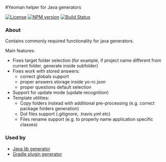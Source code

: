 #Yeoman helper for Java generators

[![License](http://img.shields.io/badge/license-MIT-blue.svg)](http://www.opensource.org/licenses/MIT)
[![NPM version](http://img.shields.io/npm/v/yo-java-helper.svg)](http://badge.fury.io/js/yo-java-helper)
[![Build Status](https://secure.travis-ci.org/xvik/yo-java-helper.png)](https://travis-ci.org/xvik/yo-java-helper)

### About

Contains commonly required functionality for java generators.

Main features:
 * Fixes target folder selection (for example, if project name different from current folder, generate inside subfolder)
 * Fixes work with stored answers:
    - correct globals support
    - proper answers storage inside yo-rc.json
    - proper questions default selection
 * Support for update mode (update recognition)
 * Template utilities:
    - Copy folders instead with additional pre-processing (e.g. correct package folders generation)
    - Dot files support (.gitignore, .travis.yml etc)
    - Files rename support (e.g. to properly name application specific classes)

### Used by

* [Java lib generator](https://github.com/xvik/generator-lib-java)
* [Gradle plugin generator](https://github.com/xvik/generator-gradle-plugin)
